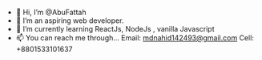 - 👋 Hi, I’m @AbuFattah
- 👀 I’m an aspiring web developer.
- 🌱 I’m currently learning ReactJs, NodeJs , vanilla Javascript
- 📫 You can reach me through...
  Email: mdnahid142493@gmail.com
  Cell:  +8801533101637

<!---
AbuFattah/AbuFattah is a ✨ special ✨ repository because its `README.md` (this file) appears on your GitHub profile.
You can click the Preview link to take a look at your changes.
--->
